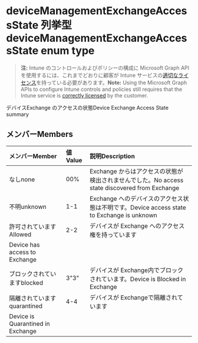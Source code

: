 # <a name="devicemanagementexchangeaccessstate-enum-type"></a><span data-ttu-id="2a97c-101">deviceManagementExchangeAccessState 列挙型</span><span class="sxs-lookup"><span data-stu-id="2a97c-101">deviceManagementExchangeAccessState enum type</span></span>

> <span data-ttu-id="2a97c-102">**注:** Intune のコントロールおよびポリシーの構成に Microsoft Graph API を使用するには、これまでどおりに顧客が Intune サービスの[適切なライセンス](https://go.microsoft.com/fwlink/?linkid=839381)を持っている必要があります。</span><span class="sxs-lookup"><span data-stu-id="2a97c-102">**Note:** Using the Microsoft Graph APIs to configure Intune controls and policies still requires that the Intune service is [correctly licensed](https://go.microsoft.com/fwlink/?linkid=839381) by the customer.</span></span>

<span data-ttu-id="2a97c-103">デバイスExchange のアクセスの状態</span><span class="sxs-lookup"><span data-stu-id="2a97c-103">Device Exchange Access State summary</span></span>
## <a name="members"></a><span data-ttu-id="2a97c-104">メンバー</span><span class="sxs-lookup"><span data-stu-id="2a97c-104">Members</span></span>
|<span data-ttu-id="2a97c-105">メンバー</span><span class="sxs-lookup"><span data-stu-id="2a97c-105">Member</span></span>|<span data-ttu-id="2a97c-106">値</span><span class="sxs-lookup"><span data-stu-id="2a97c-106">Value</span></span>|<span data-ttu-id="2a97c-107">説明</span><span class="sxs-lookup"><span data-stu-id="2a97c-107">Description</span></span>|
|:---|:---|:---|
|<span data-ttu-id="2a97c-108">なし</span><span class="sxs-lookup"><span data-stu-id="2a97c-108">none</span></span>|<span data-ttu-id="2a97c-109">0</span><span class="sxs-lookup"><span data-stu-id="2a97c-109">0%</span></span>|<span data-ttu-id="2a97c-110">Exchange からはアクセスの状態が検出されませんでした。</span><span class="sxs-lookup"><span data-stu-id="2a97c-110">No access state discovered from Exchange</span></span>|
|<span data-ttu-id="2a97c-111">不明</span><span class="sxs-lookup"><span data-stu-id="2a97c-111">unknown</span></span>|<span data-ttu-id="2a97c-112">1</span><span class="sxs-lookup"><span data-stu-id="2a97c-112">-1</span></span>|<span data-ttu-id="2a97c-113">Exchange へのデバイスのアクセス状態は不明です。</span><span class="sxs-lookup"><span data-stu-id="2a97c-113">Device access state to Exchange is unknown</span></span>|
|<span data-ttu-id="2a97c-114">許可されています</span><span class="sxs-lookup"><span data-stu-id="2a97c-114">Allowed</span></span>|<span data-ttu-id="2a97c-115">2</span><span class="sxs-lookup"><span data-stu-id="2a97c-115">-2</span></span>|<span data-ttu-id="2a97c-116">デバイスが Exchange へのアクセス権を持っています
</span><span class="sxs-lookup"><span data-stu-id="2a97c-116">Device has access to Exchange</span></span>|
|<span data-ttu-id="2a97c-117">ブロックされています</span><span class="sxs-lookup"><span data-stu-id="2a97c-117">blocked</span></span>|<span data-ttu-id="2a97c-118">3</span><span class="sxs-lookup"><span data-stu-id="2a97c-118">"3"</span></span>|<span data-ttu-id="2a97c-119">デバイスが Exchange内でブロックされています。</span><span class="sxs-lookup"><span data-stu-id="2a97c-119">Device is Blocked in Exchange</span></span>|
|<span data-ttu-id="2a97c-120">隔離されています</span><span class="sxs-lookup"><span data-stu-id="2a97c-120">quarantined</span></span>|<span data-ttu-id="2a97c-121">4</span><span class="sxs-lookup"><span data-stu-id="2a97c-121">-4</span></span>|<span data-ttu-id="2a97c-122">デバイスが Exchangeで隔離されています
</span><span class="sxs-lookup"><span data-stu-id="2a97c-122">Device is Quarantined in Exchange</span></span>|



